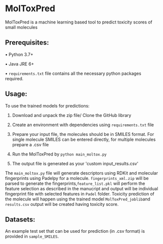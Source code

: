 # MolToxPred
MolToxPred is a machine learning based tool to predict toxicity scores of small molecules


## Prerequisites:

•	Python 3.7+

•	Java JRE 6+

•	`requirements.txt` file contains all the necessary python packages required.

## Usage:

To use the trained models for predictions:

1. Download and unpack the zip file/ Clone the GitHub library

2. Create an environment with dependencies using `requirements.txt` file

3. Prepare your input file, the molecules should be in SMILES format. For single molecule SMILES can be entered directly, for multiple molecules prepare a .csv file 

4. Run the MolToxPred by `python main_moltox.py`

5. The output file is generated as your 'custom input_results.csv' 
  
The `main_moltox.py` file will generate descriptors using RDKit and molecular fingerprints using Padelpy for a molecule. `fingerprints_xml.zip` will be parsed to generate the fingerprints,`feature_list.pkl` will perform the feature selection as described in the manucript and output will be individual fingerprint file with selected features in `Padel` folder. Toxicity prediction of the molecule will happen using the trained model `MolToxPred_joblib`and `results.csv` output will be created having toxicity score.

## Datasets:
An example test set that can be used for prediction (in .csv format) is provided in `sample_SMILES`. 
